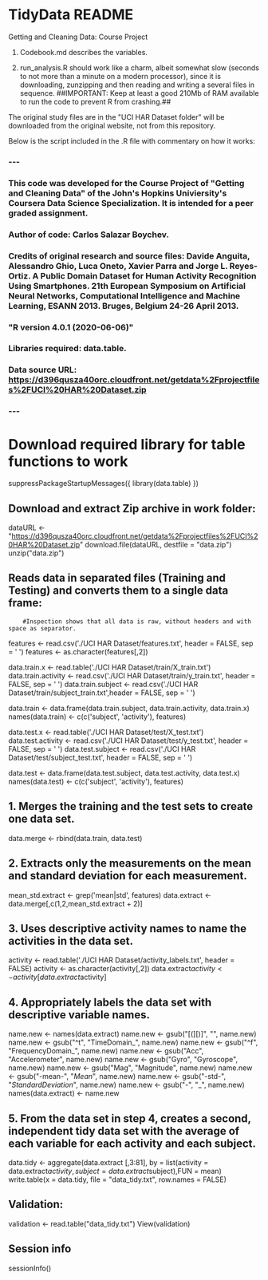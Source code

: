 # TidyData README
Getting and Cleaning Data: Course Project

1. Codebook.md describes the variables.

2. run_analysis.R should work like a charm, albeit somewhat slow (seconds to not more than a minute on a modern processor), since it is downloading, zunzipping and then reading and writing a several files in sequence.
##IMPORTANT: Keep at least a good 210Mb of RAM available to run the code to prevent R from crashing.##

The original study files are in the "UCI HAR Dataset folder" will be downloaded from the original website, not from this repository.

Below is the script included in the .R file with commentary on how it works:

### ---
### This code was developed for the Course Project of "Getting and Cleaning Data" of the John's Hopkins Univiersity's Coursera Data Science Specialization. It is intended for a peer graded assignment.
### Author of code: Carlos Salazar Boychev.
### Credits of original research and source files: Davide Anguita, Alessandro Ghio, Luca Oneto, Xavier Parra and Jorge L. Reyes-Ortiz. A Public Domain Dataset for Human Activity Recognition Using Smartphones. 21th European Symposium on Artificial Neural Networks, Computational Intelligence and Machine Learning, ESANN 2013. Bruges, Belgium 24-26 April 2013. 
### "R version 4.0.1 (2020-06-06)"
### Libraries required: data.table.
### Data source URL: https://d396qusza40orc.cloudfront.net/getdata%2Fprojectfiles%2FUCI%20HAR%20Dataset.zip
### ---

# Download required library for table functions to work
suppressPackageStartupMessages({
        library(data.table)
})

## Download and extract Zip archive in work folder:
dataURL <- "https://d396qusza40orc.cloudfront.net/getdata%2Fprojectfiles%2FUCI%20HAR%20Dataset.zip"
download.file(dataURL, destfile = "data.zip")
unzip("data.zip")

## Reads data in separated files (Training and Testing) and converts them to a single data frame:
        #Inspection shows that all data is raw, without headers and with space as separator.
features <- read.csv('./UCI HAR Dataset/features.txt', header = FALSE, sep = ' ')
features <- as.character(features[,2])

data.train.x <- read.table('./UCI HAR Dataset/train/X_train.txt')
data.train.activity <- read.csv('./UCI HAR Dataset/train/y_train.txt', header = FALSE, sep = ' ')
data.train.subject <- read.csv('./UCI HAR Dataset/train/subject_train.txt',header = FALSE, sep = ' ')

data.train <-  data.frame(data.train.subject, data.train.activity, data.train.x)
names(data.train) <- c(c('subject', 'activity'), features)

data.test.x <- read.table('./UCI HAR Dataset/test/X_test.txt')
data.test.activity <- read.csv('./UCI HAR Dataset/test/y_test.txt', header = FALSE, sep = ' ')
data.test.subject <- read.csv('./UCI HAR Dataset/test/subject_test.txt', header = FALSE, sep = ' ')

data.test <-  data.frame(data.test.subject, data.test.activity, data.test.x)
names(data.test) <- c(c('subject', 'activity'), features)

## 1. Merges the training and the test sets to create one data set.
data.merge <- rbind(data.train, data.test)

## 2. Extracts only the measurements on the mean and standard deviation for each measurement.
mean_std.extract <- grep('mean|std', features)
data.extract <- data.merge[,c(1,2,mean_std.extract + 2)]

## 3. Uses descriptive activity names to name the activities in the data set.
activity <- read.table('./UCI HAR Dataset/activity_labels.txt', header = FALSE)
activity <- as.character(activity[,2])
data.extract$activity <- activity[data.extract$activity]

## 4. Appropriately labels the data set with descriptive variable names.
name.new <- names(data.extract)
name.new <- gsub("[(][)]", "", name.new)
name.new <- gsub("^t", "TimeDomain_", name.new)
name.new <- gsub("^f", "FrequencyDomain_", name.new)
name.new <- gsub("Acc", "Accelerometer", name.new)
name.new <- gsub("Gyro", "Gyroscope", name.new)
name.new <- gsub("Mag", "Magnitude", name.new)
name.new <- gsub("-mean-", "_Mean_", name.new)
name.new <- gsub("-std-", "_StandardDeviation_", name.new)
name.new <- gsub("-", "_", name.new)
names(data.extract) <- name.new

## 5. From the data set in step 4, creates a second, independent tidy data set with the average of each variable for each activity and each subject.
data.tidy <- aggregate(data.extract [,3:81], by = list(activity = data.extract$activity, subject = data.extract$subject),FUN = mean)
write.table(x = data.tidy, file = "data_tidy.txt", row.names = FALSE)

## Validation:
validation <- read.table("data_tidy.txt")
View(validation)

## Session info
sessionInfo()
